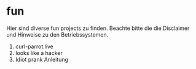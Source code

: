 # fun

Hier sind diverse fun projects zu finden.
Beachte bitte die die Disclaimer und Hinweise zu den Betriebssystemen.

1. curl-parrot.live
2. looks like a hacker
3. Idiot prank Anleitung
